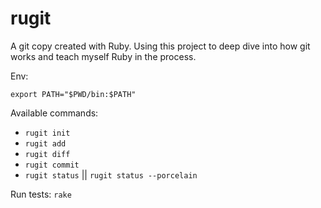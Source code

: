 # rugit

A git copy created with Ruby. Using this project to deep dive into how git works and teach myself Ruby in the process.

Env:

```shell
export PATH="$PWD/bin:$PATH"
```

Available commands:

- `rugit init`
- `rugit add`
- `rugit diff`
- `rugit commit`
- `rugit status` || `rugit status --porcelain`

Run tests: `rake`
